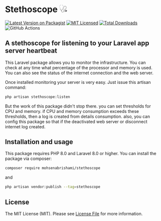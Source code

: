# Stethoscope <img src="art/stethoscope.png" style="width:25px">

[![Latest Version on Packagist](https://img.shields.io/packagist/v/mohsenabrishami/stethoscope.svg)](https://packagist.org/packages/mohsenabrishami/stethoscope)
[![MIT Licensed](https://img.shields.io/badge/license-MIT-brightgreen.svg)](LICENSE.md)
[![Total Downloads](https://img.shields.io/packagist/dt/mohsenabrishami/stethoscope.svg)](https://packagist.org/packages/mohsenabrishami/stethoscope)
![GitHub Actions](https://github.com/mohsenabrishami/stethoscope/workflows/Tests/badge.svg)

## A stethoscope for listening to your Laravel app server heartbeat

This Laravel package allows you to monitor the infrastructure. You can check at any time what percentage of the processor and memory is used. You can also see the status of the internet connection and the web server.

Once installed monitoring your server is very easy. Just issue this artisan command:

``` bash
php artisan stethoscope:listen
```

But the work of this package didn't stop there. you can set thresholds for CPU and memory. if CPU and memory consumption exceeds these thresholds, then a log is created from details consumption. also, you can  config this package so that if the  deactivated web server or disconnect internet log created.


## Installation and usage

This package requires PHP 8.0 and Laravel 8.0 or higher.
You can install the package via composer:

``` bash
composer require mohsenabrishami/stethoscope
```

and
``` bash
php artisan vendor:publish --tag=stethoscope
```

## License

The MIT License (MIT). Please see [License File](LICENSE.md) for more information.
